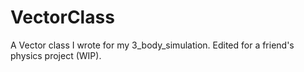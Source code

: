 # VectorClass
A Vector class I wrote for my 3_body_simulation. Edited for a friend's physics project (WIP).
